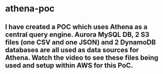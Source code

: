 # athena-poc

## I have created a POC which uses Athena as a central query engine. Aurora MySQL DB, 2 S3 files (one CSV and one JSON) and 2 DynamoDB databases are all used as data sources for Athena. Watch the video to see these files being used and setup within AWS for this PoC.
